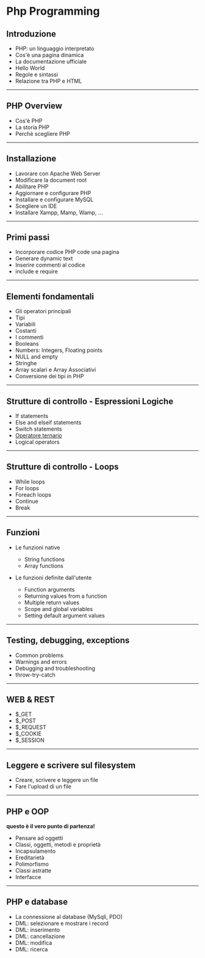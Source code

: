 # Php Programming

## Introduzione

* PHP: un linguaggio interpretato
* Cos'è una pagina dinamica
* La documentazione ufficiale
* Hello World
* Regole e sintassi
* Relazione tra PHP e HTML

---

## PHP Overview
* Cos'è PHP
* La storia PHP
* Perchè scegliere PHP

---

## Installazione
* Lavorare con Apache Web Server
* Modificare la document root
* Abilitare PHP
* Aggiornare e configurare PHP
* Installare e configurare MySQL
* Scegliere un IDE
* Installare Xampp, Mamp, Wamp, ...

---

## Primi passi

* Incorporare codice PHP code una pagina
* Generare dynamic text
* Inserire commenti al codice
* include e require

---

## Elementi fondamentali

* Gli operatori principali
* Tipi
* Variabili
* Costanti
* I commenti
* Booleans
* Numbers: Integers, Floating points
* NULL and empty
* Stringhe
* Array scalari e Array Associativi
* Conversione dei tipi in PHP

---

## Strutture di controllo - Espressioni Logiche

* If statements
* Else and elseif statements
* Switch statements
* [Operatore ternario](appunti/01_6_operatore_ternario.md)
* Logical operators

---

## Strutture di controllo - Loops

* While loops
* For loops
* Foreach loops
* Continue
* Break

---

## Funzioni 

* Le funzioni native
  * String functions
  * Array functions

* Le funzioni definite dall'utente
  * Function arguments
  * Returning values from a function
  * Multiple return values
  * Scope and global variables
  * Setting default argument values


---

## Testing, debugging, exceptions

* Common problems
* Warnings and errors
* Debugging and troubleshooting
* throw-try-catch

---

## WEB & REST

* $_GET
* $_POST
* $_REQUEST
* $_COOKIE
* $_SESSION

---

## Leggere e scrivere sul filesystem

* Creare, scrivere e leggere un file
* Fare l'upload di un file

---

## PHP e OOP

**questo è il vero punto di partenza!**

* Pensare ad oggetti
* Classi, oggetti, metodi e proprietà
* Incapsulamento
* Ereditarietà
* Polimorfismo
* Classi astratte
* Interfacce

---

## PHP e database

* La connessione al database (MySqli, PDO)
* DML: selezionare e mostrare i record
* DML: inserimento
* DML: cancellazione
* DML: modifica
* DML: ricerca
